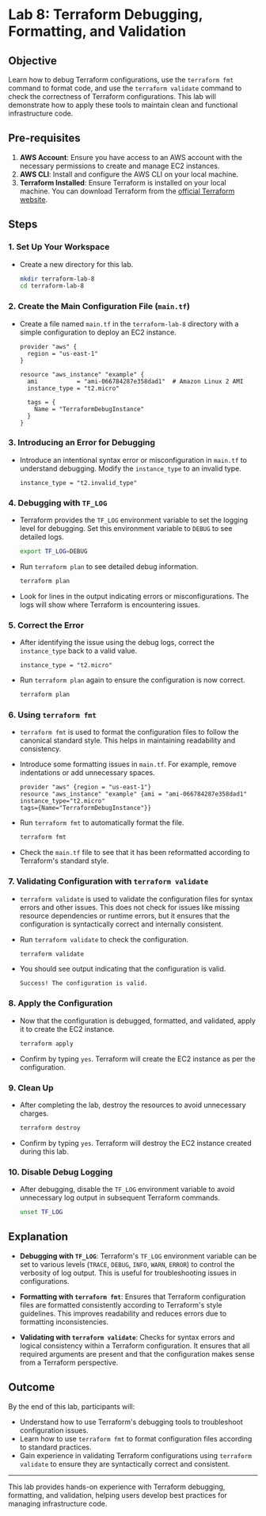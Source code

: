 # Lab 8: Terraform Debugging, Formatting, and Validation

## Objective

Learn how to debug Terraform configurations, use the `terraform fmt` command to format code, and use the `terraform validate` command to check the correctness of Terraform configurations. This lab will demonstrate how to apply these tools to maintain clean and functional infrastructure code.

## Pre-requisites

1. **AWS Account**: Ensure you have access to an AWS account with the necessary permissions to create and manage EC2 instances.
2. **AWS CLI**: Install and configure the AWS CLI on your local machine.
3. **Terraform Installed**: Ensure Terraform is installed on your local machine. You can download Terraform from the [official Terraform website](https://www.terraform.io/downloads.html).

## Steps

### 1. Set Up Your Workspace

- Create a new directory for this lab.

    ```bash
    mkdir terraform-lab-8
    cd terraform-lab-8
    ```

### 2. Create the Main Configuration File (`main.tf`)

- Create a file named `main.tf` in the `terraform-lab-8` directory with a simple configuration to deploy an EC2 instance.

    ```hcl
    provider "aws" {
      region = "us-east-1"
    }

    resource "aws_instance" "example" {
      ami           = "ami-066784287e358dad1"  # Amazon Linux 2 AMI
      instance_type = "t2.micro"

      tags = {
        Name = "TerraformDebugInstance"
      }
    }
    ```

### 3. Introducing an Error for Debugging

- Introduce an intentional syntax error or misconfiguration in `main.tf` to understand debugging. Modify the `instance_type` to an invalid type.

    ```hcl
    instance_type = "t2.invalid_type"
    ```

### 4. Debugging with `TF_LOG`

- Terraform provides the `TF_LOG` environment variable to set the logging level for debugging. Set this environment variable to `DEBUG` to see detailed logs.

    ```bash
    export TF_LOG=DEBUG
    ```

- Run `terraform plan` to see detailed debug information.

    ```bash
    terraform plan
    ```

- Look for lines in the output indicating errors or misconfigurations. The logs will show where Terraform is encountering issues.

### 5. Correct the Error

- After identifying the issue using the debug logs, correct the `instance_type` back to a valid value.

    ```hcl
    instance_type = "t2.micro"
    ```

- Run `terraform plan` again to ensure the configuration is now correct.

    ```bash
    terraform plan
    ```

### 6. Using `terraform fmt`

- `terraform fmt` is used to format the configuration files to follow the canonical standard style. This helps in maintaining readability and consistency.

- Introduce some formatting issues in `main.tf`. For example, remove indentations or add unnecessary spaces.

    ```hcl
    provider "aws" {region = "us-east-1"}
    resource "aws_instance" "example" {ami = "ami-066784287e358dad1"
    instance_type="t2.micro"
    tags={Name="TerraformDebugInstance"}}
    ```

- Run `terraform fmt` to automatically format the file.

    ```bash
    terraform fmt
    ```

- Check the `main.tf` file to see that it has been reformatted according to Terraform's standard style.

### 7. Validating Configuration with `terraform validate`

- `terraform validate` is used to validate the configuration files for syntax errors and other issues. This does not check for issues like missing resource dependencies or runtime errors, but it ensures that the configuration is syntactically correct and internally consistent.

- Run `terraform validate` to check the configuration.

    ```bash
    terraform validate
    ```

- You should see output indicating that the configuration is valid.

    ```plaintext
    Success! The configuration is valid.
    ```

### 8. Apply the Configuration

- Now that the configuration is debugged, formatted, and validated, apply it to create the EC2 instance.

    ```bash
    terraform apply
    ```

- Confirm by typing `yes`. Terraform will create the EC2 instance as per the configuration.

### 9. Clean Up

- After completing the lab, destroy the resources to avoid unnecessary charges.

    ```bash
    terraform destroy
    ```

- Confirm by typing `yes`. Terraform will destroy the EC2 instance created during this lab.

### 10. Disable Debug Logging

- After debugging, disable the `TF_LOG` environment variable to avoid unnecessary log output in subsequent Terraform commands.

    ```bash
    unset TF_LOG
    ```

## Explanation

- **Debugging with `TF_LOG`**: Terraform's `TF_LOG` environment variable can be set to various levels (`TRACE`, `DEBUG`, `INFO`, `WARN`, `ERROR`) to control the verbosity of log output. This is useful for troubleshooting issues in configurations.

- **Formatting with `terraform fmt`**: Ensures that Terraform configuration files are formatted consistently according to Terraform's style guidelines. This improves readability and reduces errors due to formatting inconsistencies.

- **Validating with `terraform validate`**: Checks for syntax errors and logical consistency within a Terraform configuration. It ensures that all required arguments are present and that the configuration makes sense from a Terraform perspective.

## Outcome

By the end of this lab, participants will:

- Understand how to use Terraform's debugging tools to troubleshoot configuration issues.
- Learn how to use `terraform fmt` to format configuration files according to standard practices.
- Gain experience in validating Terraform configurations using `terraform validate` to ensure they are syntactically correct and consistent.

---

This lab provides hands-on experience with Terraform debugging, formatting, and validation, helping users develop best practices for managing infrastructure code. 
